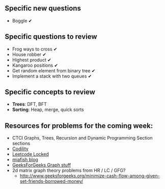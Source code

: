 ## Specific new questions

* Boggle ✔

## Specific questions to review

* Frog ways to cross ✔
* House robber ✔
* Highest product ✔
* Kangaroo positions ✔
* Get random element from binary tree ✔
* Implement a stack with two queues ✔

## Specific concepts to review

* **Trees**: DFT, BFT
* **Sorting**: Heap, merge, quick sorts

## Resources for problems for the coming week:

* CTCI Graphs, Trees, Recursion and Dynamic Programming Section sections
* [Codility](https://github.com/mrhead/codility)
* [Leetcode Locked](https://tonycao.gitbooks.io/leetcode-locked/content/index.html)
* [miafish blog](https://miafish.wordpress.com/)
* [GeeksForGeeks Graph stuff](http://www.geeksforgeeks.org/category/graph/)
* 2d matrix graph theory problems from HR / LC / GFG?
  * http://www.geeksforgeeks.org/minimize-cash-flow-among-given-set-friends-borrowed-money/
